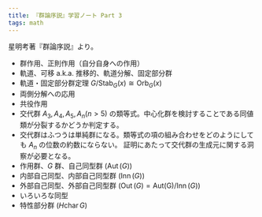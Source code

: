 ```yaml
---
title: 『群論序説』学習ノート Part 3
tags: math
---
```


星明考著『群論序説』より。

* 群作用、正則作用（自分自身への作用）
* 軌道、可移 a.k.a. 推移的、軌道分解、固定部分群
* 軌道・固定部分群定理 $G/\operatorname{Stab}_G(x) \cong \operatorname{Orb}_G(x)$
* 両側分解への応用
* 共役作用
* 交代群 $A_3, A_4, A_5, A_n (n > 5)$ の類等式。中心化群を検討することである同値類が分裂するかどうか判定する。
* 交代群はふつうは単純群になる。類等式の項の組み合わせをどのようにしても $A_n$ の位数の約数にならない。
  証明にあたって交代群の生成元に関する洞察が必要となる。
* 作用群、$G$ 群、自己同型群 ($\operatorname{Aut}(G)$)
* 内部自己同型、内部自己同型群 ($\operatorname{Inn}(G)$)
* 外部自己同型、外部自己同型群 ($\operatorname{Out}(G) = \operatorname{Aut(G)}/\operatorname{Inn}(G)$)
* いろいろな同型
* 特性部分群 ($H \operatorname{char} G$)
